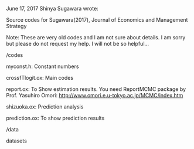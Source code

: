 June 17, 2017
Shinya Sugawara wrote:

Source codes for
Sugawara(2017), Journal of Economics and Management Strategy

Note: These are very old codes and I am not sure about details.
I am sorry but please do not request my help. I will not be so helpful...

/codes

myconst.h: Constant numbers

crossfTlogit.ox: Main codes

report.ox: To Show estimation results. You need ReportMCMC package by Prof. Yasuhiro Omori: http://www.omori.e.u-tokyo.ac.jp/MCMC/index.htm

shizuoka.ox: Prediction analysis

prediction.ox: To show prediction results

/data

datasets
